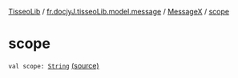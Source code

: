 [TisseoLib](../../index.md) / [fr.docjyJ.tisseoLib.model.message](../index.md) / [MessageX](index.md) / [scope](./scope.md)

# scope

`val scope: `[`String`](https://kotlinlang.org/api/latest/jvm/stdlib/kotlin/-string/index.html) [(source)](https://github.com/docjyj/tisseoLib/tree/master/src/main/kotlin/fr/docjyJ/tisseoLib/model/message/MessageX.kt#L14)